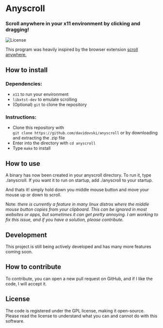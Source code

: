 # Anyscroll
### Scroll anywhere in your x11 environment by clicking and dragging!


![License](https://img.shields.io/github/license/davidovski/anyscroll)


This program was heavily inspired by the browser extension [scroll anywhere.](https://fastaddons.com/#scroll_anywhere)

## How to install

### Dependencies:
- ```x11``` to run your environment
- ```libxtst-dev``` to emulate scrolling
- (Optional) ```git``` to clone the repository

### Instructions: 
- Clone this repository with\
  ```git clone https://github.com/davidovski/anyscroll``` or by downloading and extracting the .zip file
- Enter into the directory with ```cd anyscroll```
- Type ```make``` to install

## How to use

A binary has now been created in your anyscroll directory. To run it, type ./anyscroll. If you want it to run on startup, add ./anyscroll to your startup.

And thats it! simply hold down you middle mouse button and move your mouse up or down to scroll.

Note: _there is currently a feature in many linux distros where the middle mouse button copies from your clipboard. This can be ignored in most websites or apps, but sometimes it can get pretty annoying. I am working to fix this issue, and if you have a solution, please contribute._

## Development

This project is still being actively developed and has many more features coming soon.

## How to contribute

To contribute, you can open a new pull request on GitHub, and if I like the code, I will accept it.

## License

The code is registered under the GPL license, making it open-source. Please read the license to understand what you can and cannot do with this software.